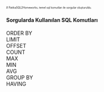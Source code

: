 <span style="font-size:0.5em;"># PatikaSQL2Homeworks, temel sql komutları ile sorgular oluşturuldu.<br>
<H4>Sorgularda Kullanılan SQL Komutları</H4>
ORDER BY<br>
LIMIT<br>
OFFSET<br>
COUNT<br>
MAX<br>
MIN<br>
AVG<br>
GROUP BY <br>
HAVING<br>
</span>
